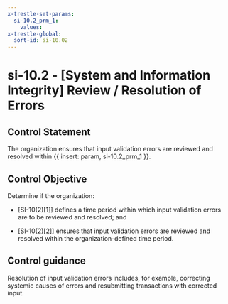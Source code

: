```yaml
---
x-trestle-set-params:
  si-10.2_prm_1:
    values:
x-trestle-global:
  sort-id: si-10.02
---
```


# si-10.2 - \[System and Information Integrity\] Review / Resolution of Errors

## Control Statement

The organization ensures that input validation errors are reviewed and resolved within {{ insert: param, si-10.2_prm_1 }}.

## Control Objective

Determine if the organization:

- \[SI-10(2)[1]\] defines a time period within which input validation errors are to be reviewed and resolved; and

- \[SI-10(2)[2]\] ensures that input validation errors are reviewed and resolved within the organization-defined time period.

## Control guidance

Resolution of input validation errors includes, for example, correcting systemic causes of errors and resubmitting transactions with corrected input.
